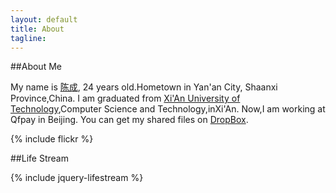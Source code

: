 ```yaml
---
layout: default
title: About
tagline: 
---
```


##About Me

My name is [陈成](contact.html), 24 years old.Hometown in Yan'an City, Shaanxi Province,China.
I am graduated from [Xi'An University of Technology](http://www.xaut.edu.cn),Computer Science and Technology,inXi'An. Now,I am working at Qfpay in Beijing.
You can get my shared files on [DropBox](https://www.dropbox.com/sh/13r1hdutv4uqz45/9k8klaihuH).

{% include flickr %}

##Life Stream  

{% include jquery-lifestream %}

